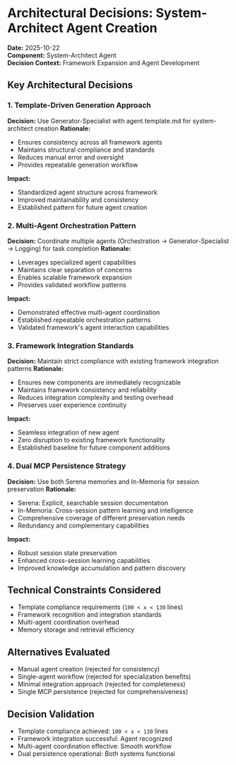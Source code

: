 # Architectural Decisions: System-Architect Agent Creation
**Date:** 2025-10-22  
**Component:** System-Architect Agent  
**Decision Context:** Framework Expansion and Agent Development

## Key Architectural Decisions

### 1. Template-Driven Generation Approach
**Decision:** Use Generator-Specialist with agent.template.md for system-architect creation
**Rationale:**
- Ensures consistency across all framework agents
- Maintains structural compliance and standards
- Reduces manual error and oversight
- Provides repeatable generation workflow

**Impact:**
- Standardized agent structure across framework
- Improved maintainability and consistency
- Established pattern for future agent creation

### 2. Multi-Agent Orchestration Pattern
**Decision:** Coordinate multiple agents (Orchestration → Generator-Specialist → Logging) for task completion
**Rationale:**
- Leverages specialized agent capabilities
- Maintains clear separation of concerns
- Enables scalable framework expansion
- Provides validated workflow patterns

**Impact:**
- Demonstrated effective multi-agent coordination
- Established repeatable orchestration patterns
- Validated framework's agent interaction capabilities

### 3. Framework Integration Standards
**Decision:** Maintain strict compliance with existing framework integration patterns
**Rationale:**
- Ensures new components are immediately recognizable
- Maintains framework consistency and reliability
- Reduces integration complexity and testing overhead
- Preserves user experience continuity

**Impact:**
- Seamless integration of new agent
- Zero disruption to existing framework functionality
- Established baseline for future component additions

### 4. Dual MCP Persistence Strategy
**Decision:** Use both Serena memories and In-Memoria for session preservation
**Rationale:**
- Serena: Explicit, searchable session documentation
- In-Memoria: Cross-session pattern learning and intelligence
- Comprehensive coverage of different preservation needs
- Redundancy and complementary capabilities

**Impact:**
- Robust session state preservation
- Enhanced cross-session learning capabilities
- Improved knowledge accumulation and pattern discovery

## Technical Constraints Considered
- Template compliance requirements (`100 < x < 130` lines)
- Framework recognition and integration standards
- Multi-agent coordination overhead
- Memory storage and retrieval efficiency

## Alternatives Evaluated
- Manual agent creation (rejected for consistency)
- Single-agent workflow (rejected for specialization benefits)
- Minimal integration approach (rejected for completeness)
- Single MCP persistence (rejected for comprehensiveness)

## Decision Validation
- Template compliance achieved: `100 < x < 130` lines
- Framework integration successful: Agent recognized
- Multi-agent coordination effective: Smooth workflow
- Dual persistence operational: Both systems functional
